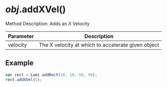 # _obj_.addXVel()

Method Description: Adds an X Velocity

| Parameter | Description                                        |
| --------- | -------------------------------------------------- |
| velocity  | The X velocity at which to accelerate given object |

## Example

```JavaScript
var rect = Lumi.addRect(10, 10, 50, 50);
rect.addXVel(5);
```